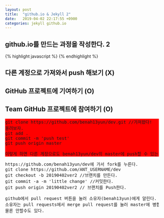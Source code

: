 ```yaml
---
layout: post
title:  "github.io & Jekyll 2"
date:   2019-04-02 22:17:55 +0900
categories: jekyll github.io
---
```


<h2>github.io를 만드는 과정을 작성한다. 2</h2>
{% highlight javascript %}
{% endhighlight %}

<h2>다른 계정으로 가져와서 push 해보기 (X)</h2>
<h2>GitHub 프로젝트에 기여하기 (O)</h2>
<h2>Team GitHub 프로젝트에 참여하기 (O)</h2>

<pre style='background-color:red'>
git clone https://github.com/benah13yun/dev.git //가져왔다!
올려보자.
git add .
git commit -m 'push test'
git push origin master

이렇게 하면 다른 계정으로도 benah13yun/dev의 master에 push할 수 있는 건지 알았어. 하하하하하...
</pre>

<pre>
https://github.com/benah13yun/dev에 가서 fork를 누른다.
git clone https://github.com/ANT_USERNAME/dev
git checkout -b 20190402ver2 //브랜치를 만든다.
git commit -a -m 'little change' //커밋한다.
git push origin 20190402ver2 // 브랜치를 Push한다.

github에서 pull request 버튼을 눌러 소유자(benah13yun)에게 알린다.
소유자는 pull requests에서 merge pull request를 눌러 master에 병합한다.
물론 안할수도 있다.
</pre>
